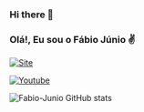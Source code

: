 ### Hi there 👋

### Olá!, Eu sou o Fábio Júnio ✌️ 

[![Site](https://img.shields.io/website?label=FabioJunio.Cloud&style=for-the-badge&url=https://fabiojunio.cloud/)](https://fabiojunio.cloud)

[![Youtube](https://img.shields.io/badge/YouTube-FF0000?style=for-the-badge&logo=youtube&logoColor=white)](https://youtube.com)


![Fabio-Junio GitHub stats](https://github-readme-stats.vercel.app/api?username=fabio-junio&show_icons=true&theme=radical)


